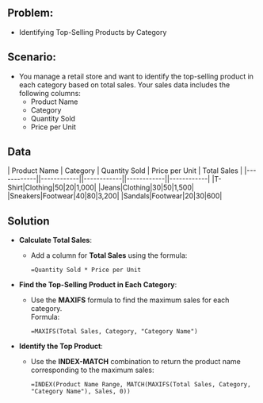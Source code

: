## Problem: 
- Identifying Top-Selling Products by Category
## Scenario:
- You manage a retail store and want to identify the top-selling product in each category based on total sales. Your sales data includes the following columns:
  - Product Name
  - Category
  - Quantity Sold
  - Price per Unit
 
## Data 

| Product Name | Category | Quantity Sold | Price per Unit | Total Sales |
|------------||------------||------------||------------||------------|
|T-Shirt|Clothing|50|$20|$1,000|
|Jeans|Clothing|30|$50|$1,500|
|Sneakers|Footwear|40|$80|$3,200|
|Sandals|Footwear|20|$30|$600|
 
## Solution
- **Calculate Total Sales**:
    - Add a column for **Total Sales** using the formula:  
        ```
      =Quantity Sold * Price per Unit
        ```
      
- **Find the Top-Selling Product in Each Category**:
    - Use the **MAXIFS** formula to find the maximum sales for each category.  
        Formula:  
        ```
      =MAXIFS(Total Sales, Category, "Category Name")
        ```
      
- **Identify the Top Product**:
    - Use the **INDEX-MATCH** combination to return the product name corresponding to the maximum sales:

      ```
      =INDEX(Product Name Range, MATCH(MAXIFS(Total Sales, Category, "Category Name"), Sales, 0))
      ```

